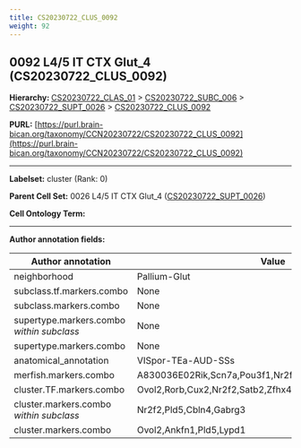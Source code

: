 ```yaml
---
title: CS20230722_CLUS_0092
weight: 92
---
```

## 0092 L4/5 IT CTX Glut_4 (CS20230722_CLUS_0092)
<b>Hierarchy: </b>
[CS20230722_CLAS_01](../CS20230722_CLAS_01) >
[CS20230722_SUBC_006](../CS20230722_SUBC_006) >
[CS20230722_SUPT_0026](../CS20230722_SUPT_0026) >
[CS20230722_CLUS_0092](../CS20230722_CLUS_0092)

**PURL:** [https://purl.brain-bican.org/taxonomy/CCN20230722/CS20230722_CLUS_0092](https://purl.brain-bican.org/taxonomy/CCN20230722/CS20230722_CLUS_0092)

---


**Labelset:** cluster (Rank: 0)

**Parent Cell Set:** 0026 L4/5 IT CTX Glut_4 ([CS20230722_SUPT_0026](../CS20230722_SUPT_0026))



**Cell Ontology Term:** 

[MARKER GENES.]: #


---

[TRANSFERRED ANNOTATIONS.]: #


[AUTHOR ANNOTATION FIELDS.]: #


**Author annotation fields:**

| Author annotation | Value |
|-------------------|-------|
|neighborhood|Pallium-Glut|
|subclass.tf.markers.combo|None|
|subclass.markers.combo|None|
|supertype.markers.combo _within subclass_|None|
|supertype.markers.combo|None|
|anatomical_annotation|VISpor-TEa-AUD-SSs|
|merfish.markers.combo|A830036E02Rik,Scn7a,Pou3f1,Nr2f2,Cd34,Ccdc3,Rorb,Chrm2|
|cluster.TF.markers.combo|Ovol2,Rorb,Cux2,Nr2f2,Satb2,Zfhx4|
|cluster.markers.combo _within subclass_|Nr2f2,Pld5,Cbln4,Gabrg3|
|cluster.markers.combo|Ovol2,Ankfn1,Pld5,Lypd1|
